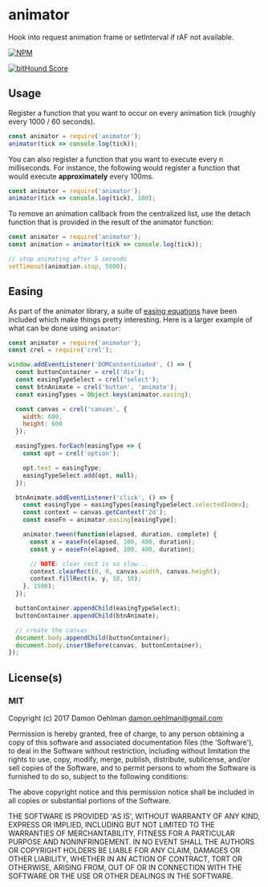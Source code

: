 
# animator

Hook into request animation frame or setInterval if rAF not available.


[![NPM](https://nodei.co/npm/animator.png)](https://nodei.co/npm/animator/)

[![bitHound Score](https://www.bithound.io/github/DamonOehlman/animator/badges/score.svg)](https://www.bithound.io/github/DamonOehlman/animator) 

## Usage

Register a function that you want to occur on every animation tick
(roughly every 1000 / 60 seconds).

```js
const animator = require('animator');
animator(tick => console.log(tick));

```

You can also register a function that you want to execute every n
milliseconds.  For instance, the following would register a function
that would execute **approximately** every 100ms.

```js
const animator = require('animator');
animator(tick => console.log(tick), 100);

```

To remove an animation callback from the centralized list, use the detach function that is provided in the result of the animator function:

```js
const animator = require('animator');
const animation = animator(tick => console.log(tick));

// stop animating after 5 seconds
setTimeout(animation.stop, 5000);

```

## Easing

As part of the animator library, a suite of [easing equations](http://robertpenner.com/easing/)
have been included which make things pretty interesting.  Here is a larger example of what can be done
using `animator`:

```js
const animator = require('animator');
const crel = require('crel');

window.addEventListener('DOMContentLoaded', () => {
  const buttonContainer = crel('div');
  const easingTypeSelect = crel('select');
  const btnAnimate = crel('button', 'animate');
  const easingTypes = Object.keys(animator.easing);

  const canvas = crel('canvas', {
    width: 600,
    height: 600
  });

  easingTypes.forEach(easingType => {
    const opt = crel('option');

    opt.text = easingType;
    easingTypeSelect.add(opt, null);
  });

  btnAnimate.addEventListener('click', () => {
    const easingType = easingTypes[easingTypeSelect.selectedIndex];
    const context = canvas.getContext('2d');
    const easeFn = animator.easing[easingType];

    animator.tween(function(elapsed, duration, complete) {
      const x = easeFn(elapsed, 100, 400, duration);
      const y = easeFn(elapsed, 100, 400, duration);

      // NOTE: clear rect is so slow...
      context.clearRect(0, 0, canvas.width, canvas.height);
      context.fillRect(x, y, 10, 10);
    }, 1500);
  });

  buttonContainer.appendChild(easingTypeSelect);
  buttonContainer.appendChild(btnAnimate);

  // create the canvas
  document.body.appendChild(buttonContainer);
  document.body.insertBefore(canvas, buttonContainer);
});


```

## License(s)

### MIT

Copyright (c) 2017 Damon Oehlman <damon.oehlman@gmail.com>

Permission is hereby granted, free of charge, to any person obtaining
a copy of this software and associated documentation files (the
'Software'), to deal in the Software without restriction, including
without limitation the rights to use, copy, modify, merge, publish,
distribute, sublicense, and/or sell copies of the Software, and to
permit persons to whom the Software is furnished to do so, subject to
the following conditions:

The above copyright notice and this permission notice shall be
included in all copies or substantial portions of the Software.

THE SOFTWARE IS PROVIDED 'AS IS', WITHOUT WARRANTY OF ANY KIND,
EXPRESS OR IMPLIED, INCLUDING BUT NOT LIMITED TO THE WARRANTIES OF
MERCHANTABILITY, FITNESS FOR A PARTICULAR PURPOSE AND NONINFRINGEMENT.
IN NO EVENT SHALL THE AUTHORS OR COPYRIGHT HOLDERS BE LIABLE FOR ANY
CLAIM, DAMAGES OR OTHER LIABILITY, WHETHER IN AN ACTION OF CONTRACT,
TORT OR OTHERWISE, ARISING FROM, OUT OF OR IN CONNECTION WITH THE
SOFTWARE OR THE USE OR OTHER DEALINGS IN THE SOFTWARE.
